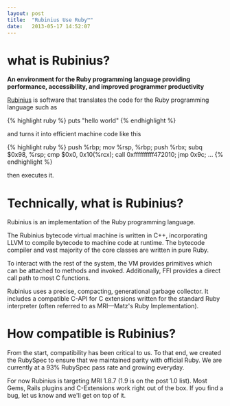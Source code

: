 ```yaml
---
layout: post
title:  "Rubinius Use Ruby™"
date:   2013-05-17 14:52:07
---
```


# what is Rubinius?

**An environment for the Ruby programming language providing performance, accessibility, and improved programmer productivity**

[Rubinius](http://rubini.us/) is software that translates the code for the Ruby programming language such as

{% highlight ruby %}
  puts "hello world"
{% endhighlight %}

and turns it into efficient machine code like this

{% highlight ruby %}
push %rbp; mov %rsp, %rbp; 
push %rbx; subq $0x98, %rsp; 
cmp $0x0, 0x10(%rcx); 
call 0xffffffffff472010; jmp 0x9c; …
{% endhighlight %}

then executes it.

# Technically, what is Rubinius?

Rubinius is an implementation of the Ruby programming language.

The Rubinius bytecode virtual machine is written in C++, incorporating LLVM to compile bytecode to machine code at runtime. The bytecode compiler and vast majority of the core classes are written in pure Ruby.

To interact with the rest of the system, the VM provides primitives which can be attached to methods and invoked. Additionally, FFI provides a direct call path to most C functions.

Rubinius uses a precise, compacting, generational garbage collector. It includes a compatible C-API for C extensions written for the standard Ruby interpreter (often referred to as MRI—Matz's Ruby Implementation).

# How compatible is Rubinius?

From the start, compatibility has been critical to us. To that end, we created the RubySpec to ensure that we maintained parity with official Ruby. We are currently at a 93% RubySpec pass rate and growing everyday.

For now Rubinius is targeting MRI 1.8.7 (1.9 is on the post 1.0 list). Most Gems, Rails plugins and C-Extensions work right out of the box. If you find a bug, let us know and we'll get on top of it.

